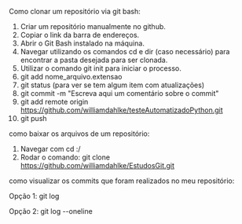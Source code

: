 Como clonar um repositório via git bash:

1) Criar um repositório manualmente no github.
2) Copiar o link da barra de endereços.
3) Abrir o Git Bash instalado na máquina.
4) Navegar utilizando os comandos cd e dir (caso necessário) para encontrar a pasta desejada para ser clonada.
5) Utilizar o comando git init para iniciar o processo.
6) git add nome_arquivo.extensao
7) git status (para ver se tem algum item com atualizações)
8) git commit -m "Escreva aqui um comentário sobre o commit"
9) git add remote origin https://github.com/williamdahlke/testeAutomatizadoPython.git
10) git push


como baixar os arquivos de um repositório:

1) Navegar com cd :/
2) Rodar o comando: git clone https://github.com/williamdahlke/EstudosGit.git

como visualizar os commits que foram realizados no meu repositório:

Opção 1: git log

Opção 2: git log --oneline
